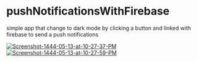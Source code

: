 # pushNotificationsWithFirebase
simple app that change to dark mode by clicking a button and linked with firebase to send a push notifications

<a href="https://ibb.co/3NdsTj7"><img src="https://i.ibb.co/DCWb1vt/Screenshot-1444-05-13-at-10-27-37-PM.png" alt="Screenshot-1444-05-13-at-10-27-37-PM" border="0"></a>
<a href="https://ibb.co/KWgWS0B"><img src="https://i.ibb.co/BBJBFzv/Screenshot-1444-05-13-at-10-27-59-PM.png" alt="Screenshot-1444-05-13-at-10-27-59-PM" border="0"></a>


